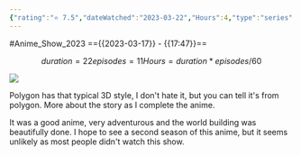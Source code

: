 ```yaml
---
{"rating":"⭐ 7.5","dateWatched":"2023-03-22","Hours":4,"type":"series","subType":"series","title":"Ooyukiumi no Kaina","englishTitle":"Kaina of the Great Snow Sea","year":2023,"dataSource":"MALAPI","url":"https://myanimelist.net/anime/50864/Ooyukiumi_no_Kaina","id":50864,"genres":["Fantasy"],"studios":["Polygon Pictures"],"episodes":11,"duration":"22 min per ep","onlineRating":6.77,"actors":null,"image":"https://cdn.myanimelist.net/images/anime/1064/131833.jpg","released":true,"streamingServices":["Crunchyroll","Aniplus TV","Bilibili Global","Laftel"],"airing":true,"airedFrom":"12/01/2023","airedTo":"23/03/2023","watched":false,"lastWatched":"currently watching","personalRating":0,"tags":["mediaDB/tv/series"],"dg-publish":true,"status":"🟢 watched","permalink":"/media-db/series/ooyukiumi-no-kaina-2023/","dgPassFrontmatter":true,"noteIcon":"1","created":"2023-11-14T21:08:36.134+05:30","updated":"2023-12-15T10:50:15.622+05:30"}
---
```


#Anime_Show_2023 
=={{2023-03-17}} - {{17:47}}==
```math
duration = 22
episodes = 11
Hours = duration * episodes / 60
```
<img src="https://cdn.myanimelist.net/images/anime/1064/131833.jpg">

Polygon has that typical 3D style, I don't hate it, but you can tell it's from polygon.
More about the story as I complete the anime.

It was a good anime, very adventurous and the world building was beautifully done. I hope to see a second season of this anime, but it seems unlikely as most people didn't watch this show.